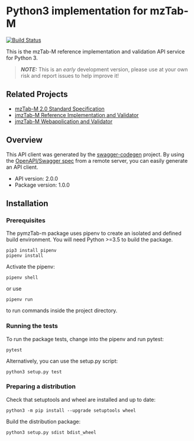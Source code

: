 # Python3 implementation for mzTab-M
[![Build Status](https://travis-ci.org/lifs-tools/pymzTab-m.svg?branch=master)](https://travis-ci.org/lifs-tools/pymzTab-m)

This is the mzTab-M reference implementation and validation API service for Python 3.

> **_NOTE:_**  This is an *early* development version, please use at your own risk and report issues to help improve it!

## Related Projects

- [mzTab-M 2.0 Standard Specification](http://github.com/HUPO-PSI/mztab)
- [jmzTab-M Reference Implementation and Validator](https://github.com/lifs-tools/jmztab-m)
- [jmzTab-M Webapplication and Validator](https://github.com/lifs-tools/jmztab-m-webapp)

## Overview
This API client was generated by the [swagger-codegen](https://github.com/swagger-api/swagger-codegen) project. By using the [OpenAPI/Swagger spec](https://github.com/swagger-api/swagger-spec) from a remote server, you can easily generate an API client.

- API version: 2.0.0
- Package version: 1.0.0

## Installation

### Prerequisites
The pymzTab-m package uses pipenv to create an isolated and defined build environment. You will need Python >=3.5 to build the package.

```
pip3 install pipenv
pipenv install
```

Activate the pipenv:

```
pipenv shell
```

or use

```
pipenv run
```

to run commands inside the project directory.

### Running the tests

To run the package tests, change into the pipenv and run pytest:

```
pytest
```

Alternatively, you can use the setup.py script:

```
python3 setup.py test
```
### Preparing a distribution

Check that setuptools and wheel are installed and up to date:

```
python3 -m pip install --upgrade setuptools wheel
```

Build the distribution package:

```
python3 setup.py sdist bdist_wheel
```
